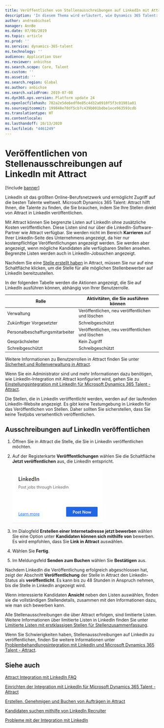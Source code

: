 ```yaml
---
title: Veröffentlichen von Stellenausschreibungen auf LinkedIn mit Attract
description: 'In diesem Thema wird erläutert, wie Dynamics 365 Talent: Attract verwendet wird, um Stellen auf LinkedIn zu veröffentlichen.'
author: andreabichsel
manager: AnnBe
ms.date: 07/08/2019
ms.topic: article
ms.prod: ''
ms.service: dynamics-365-talent
ms.technology: ''
audience: Application User
ms.reviewer: anbichse
ms.search.scope: Core, Talent
ms.custom: ''
ms.assetid: ''
ms.search.region: Global
ms.author: anbichse
ms.search.validFrom: 2019-07-08
ms.dyn365.ops.version: Platform update 24
ms.openlocfilehash: 782a2e5de6edf0e85c4d32a0910f5f3c01981a01
ms.sourcegitcommit: 199848e78df5cb7c439b001bdbe1ece963593cdb
ms.translationtype: HT
ms.contentlocale: 
ms.lasthandoff: 10/13/2020
ms.locfileid: "4461249"
---
```

# <a name="post-jobs-to-linkedin-from-attract"></a>Veröffentlichen von Stellenausschreibungen auf LinkedIn mit Attract

[!include [banner](includes/banner.md)]

LinkedIn sit das größten Online-Berufsnetzwerk und ermöglicht Zugriff auf die besten Talente weltweit. Microsoft Dynamics 365 Talent: Attract hilft Ihnen, die Talente zu finden, die Sie brauchen, indem Sie Ihre Stellen direkt von Attract in LinkedIn veröffentlichen.

Mit Attract können Sie begrenzte Listen auf LinkedIn ohne zusätzliche Kosten veröffentlichen. Diese Listen sind nur über die LinkedIn-Software-Partner wie Attract verfügbar. Sie werden nicht im Bereich **Karrieren** auf Ihrer LinkedIn-Seite des Unternehmens angezeigt, da hier nur kostenpflichtige Veröffentlichungen angezeigt werden. Sie werden aber angezeigt, wenn mögliche Kandidaten alle verfügbaren Stellen ansehen. Begrenzte Listen werden auch in LinkedIn-Jobsuchen angezeigt.

Nachdem Sie eine [Stelle erstellt haben](./creating-jobs-attract.md) in Attract, müssen Sie nur auf eine Schaltfläche klicken, um die Stelle für alle möglichen Stellenbewerber auf LinkedIn bereitzustellen.

In der folgenden Tabelle werden die Aktionen angezeigt, die Sie auf LinkedIn ausführen können, abhängig von Ihrer Benutzerrolle.

| Rolle | Aktivitäten, die Sie ausführen können |
|---|---|
| Verwaltung | Veröffentlichen, neu veröffentlichen und löschen |
| Zukünftiger Vorgesetzter | Schreibgeschützt |
| Personalbeschaffungsmitarbeiter | Veröffentlichen, neu veröffentlichen und löschen |
| Gesprächsleiter | Kein Zugriff |
| Schreibgeschützt | Schreibgeschützt |

Weitere Informationen zu Benutzerrollen in Attract finden Sie unter [Sicherheit und Rollenverwaltung in Attract](./security-attract.md).

Wenn Sie ein Administrator sind und mehr Informationen dazu benötigen, wie LinkedIn-Integration mit Attract konfiguriert wird, gehen Sie zu [Einstellungsintegration mit LinkedIn für Microsoft Dynamics 365 Talent - Attract](./attract-admin-linkedin.md).

Die Stellen, die in LinkedIn veröffentlicht werden, werden auf der laufenden LinkedIn-Website angezeigt. Es gibt keine Testumgebung in LinkedIn für das Veröffentlichen von Stellen. Daher sollten Sie sicherstellen, dass Sie keine Testjobs versehentlich veröffentlichen.

## <a name="post-jobs-to-linkedin"></a>Ausschreibungen auf LinkedIn veröffentlichen

1. Öffnen Sie in Attract die Stelle, die Sie in LinkedIn veröffentlichen möchten.
2. Auf der Registerkarte **Veröfffentlichungen** wählen Sie die Schaltfläche **Jetzt veröffentlichen** aus, die LinkedIn entspricht.

    [![Veröffentlichen von Stellenausschreibungen auf LinkedIn mit Attract](./media/attract-post-job-to-linkedin.png)](./media/attract-post-job-to-linkedin.png)

3. Im Dialogfeld **Erstellen einer Internetadresse jetzt bewerben** wählen Sie eine Option unter **Kandidaten können sich mithilfe von** bewerben. Es wird empfohlen, dass Sie **Link in Attract** auswählen.
4. Wählen Sie **Fertig**.
5. Im Meldungsfeld **Senden zum Buchen** wählen Sie **Bestätigen** aus.

Nachdem LinkedIn die Veröffentlichung erfolgreich abgeschlossen hat, zeigt der Abschnitt **Veröffentlichung** der Stelle in Attract den LinkedIn-Status als **veröffentlicht**. Es kann bis zu 48 Stunden in Anspruch nehmen, bis die Stelle in LinkedIn angezeigt wird.

Wenn interessierte Kandidaten **Ansicht** neben den Listen auswählen, finden sie die vollständigen Stellendetails, zusammen mit den Informationen dazu, wie man sich bewerben kann.

Alle Stellenausschreibungen die über Attract erfolgen, sind limitierte Listen. Weitere Informationen über limitierte Listen in LinkedIn finden Sie unter [Limitierte Listen mit erstklassigen Stellen für Stellenzusammenfassung](https://www.linkedin.com/help/recruiter/answer/79049).

Wenn Sie Schwierigkeiten haben, Stellenausschreibungen auf LinkedIn zu veröffentlichen, finden Sie weitere Informationen unter [Problembehandlungsintegration mit LinkedIn und Microsoft Dynamics 365 Talent - Attract](./attract-troubleshoot-linkedin.md).

## <a name="see-also"></a>Siehe auch

[Attract Integration mit LinkedIn FAQ](./attract-linkedin-faq.md)

[Einrichten der Integration mit LinkedIn für Microsoft Dynamics 365 Talent - Attract](./attract-admin-linkedin.md)

[Erstellen, Genehmigen und Buchen von Aufträgen in Attract](./creating-jobs-attract.md)

[Kandidaten suchen mithilfe von LinkedIn Recruiter](./attract-linkedin-recruiter.md)

[Probleme mit der Integration mit LinkedIn](./attract-troubleshoot-linkedin.md)
